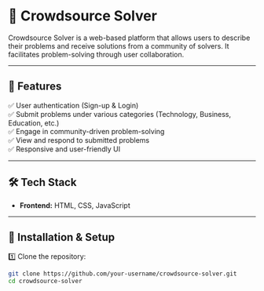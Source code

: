 # 🧩 Crowdsource Solver

Crowdsource Solver is a web-based platform that allows users to describe their problems and receive solutions from a community of solvers. It facilitates problem-solving through user collaboration.

---

## 🚀 Features

✅ User authentication (Sign-up & Login)  
✅ Submit problems under various categories (Technology, Business, Education, etc.)  
✅ Engage in community-driven problem-solving  
✅ View and respond to submitted problems  
✅ Responsive and user-friendly UI  

---

## 🛠️ Tech Stack

- **Frontend:** HTML, CSS, JavaScript  
  


---

## 🔧 Installation & Setup

1️⃣ Clone the repository:
   ```sh
   git clone https://github.com/your-username/crowdsource-solver.git
   cd crowdsource-solver
